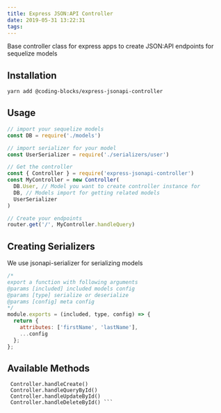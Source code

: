 ```yaml
---
title: Express JSON:API Controller
date: 2019-05-31 13:22:31
tags:
---
```


Base controller class for express apps to create JSON:API endpoints for sequelize models

## Installation
```sh
yarn add @coding-blocks/express-jsonapi-controller
```

## Usage
```js
// import your sequelize models
const DB = require('./models')

// import serializer for your model
const UserSerializer = require('./serializers/user')

// Get the controller
const { Controller } = require('express-jsonapi-controller')
const MyController = new Controller(
  DB.User, // Model you want to create controller instance for
  DB, // Models import for getting related models
  UserSerializer
)

// Create your endpoints
router.get('/', MyController.handleQuery)

```

## Creating Serializers
We use jsonapi-serializer for serializing models
```js
/*
export a function with following arguments
@params [included] included models config
@params [type] serialize or deserialize
@params [config] meta config
*/
module.exports = (included, type, config) => {
  return {
    attributes: ['firstName', 'lastName'],
    ...config
  };
};
```

## Available Methods
 ``` Controller.handleQuery() 
  Controller.handleCreate() 
  Controller.handleQueryById() 
  Controller.handleUpdateById() 
  Controller.handleDeleteById() ```
